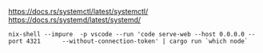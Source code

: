 https://docs.rs/systemctl/latest/systemctl/
https://docs.rs/systemd/latest/systemd/

```
nix-shell --impure  -p vscode --run 'code serve-web --host 0.0.0.0 --port 4321      --without-connection-token' | cargo run `which node`
```

